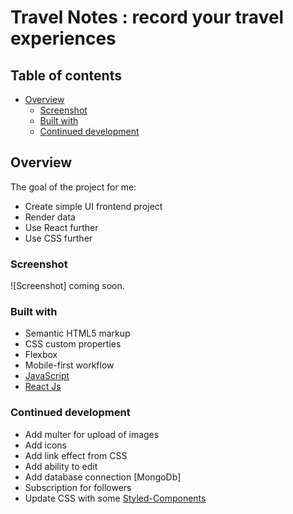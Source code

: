 # Travel Notes : record your travel experiences

## Table of contents

- [Overview](#overview)
  - [Screenshot](#screenshot)
  - [Built with](#built-with)
  - [Continued development](#continued-development)

## Overview

The goal of the project for me:

- Create simple UI frontend project
- Render data
- Use React further
- Use CSS further

### Screenshot

![Screenshot] coming soon.

### Built with

- Semantic HTML5 markup
- CSS custom properties
- Flexbox
- Mobile-first workflow
- [JavaScript](https://www.javascript.com/)
- [React Js](https://reactjs.org/)

### Continued development

- Add multer for upload of images
- Add icons
- Add link effect from CSS
- Add ability to edit
- Add database connection [MongoDb]
- Subscription for followers
- Update CSS with some [Styled-Components](https://styled-components.com/)

